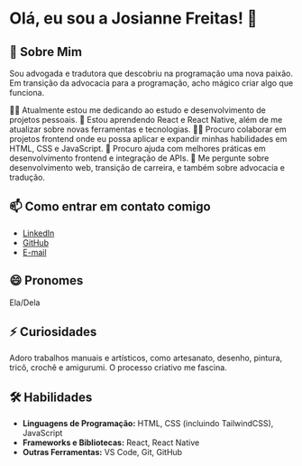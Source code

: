 # Olá, eu sou a Josianne Freitas! 👋

## 🚀 Sobre Mim
Sou advogada e tradutora que descobriu na programação uma nova paixão. Em transição da advocacia para a programação, acho mágico criar algo que funciona. 

👩‍💻 Atualmente estou me dedicando ao estudo e desenvolvimento de projetos pessoais.
🧠 Estou aprendendo React e React Native, além de me atualizar sobre novas ferramentas e tecnologias.
👯‍♀️ Procuro colaborar em projetos frontend onde eu possa aplicar e expandir minhas habilidades em HTML, CSS e JavaScript.
🤔 Procuro ajuda com melhores práticas em desenvolvimento frontend e integração de APIs.
💬 Me pergunte sobre desenvolvimento web, transição de carreira, e também sobre advocacia e tradução.

## 📫 Como entrar em contato comigo
- [LinkedIn](https://www.linkedin.com/in/josianne-freitas/)
- [GitHub](https://github.com/josiannefreitas)
- [E-mail](mailto:anne.jmfreitas@gmail.com)

## 😄 Pronomes
Ela/Dela

## ⚡ Curiosidades
Adoro trabalhos manuais e artísticos, como artesanato, desenho, pintura, tricô, crochê e amigurumi. O processo criativo me fascina.

## 🛠 Habilidades
- **Linguagens de Programação:** HTML, CSS (incluindo TailwindCSS), JavaScript
- **Frameworks e Bibliotecas:** React, React Native
- **Outras Ferramentas:** VS Code, Git, GitHub
